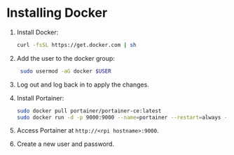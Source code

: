 # Installing Docker

1. Install Docker:

   ```bash
   curl -fsSL https://get.docker.com | sh
   ```

1. Add the user to the docker group:

   ```bash
    sudo usermod -aG docker $USER
   ```

1. Log out and log back in to apply the changes.
1. Install Portainer:

   ```bash
   sudo docker pull portainer/portainer-ce:latest
   sudo docker run -d -p 9000:9000 --name=portainer --restart=always -v /var/run/docker.sock:/var/run/docker.sock -v portainer_data:/data portainer/portainer-ce:latest
   ```

1. Access Portainer at `http://<rpi hostname>:9000`.
1. Create a new user and password.
